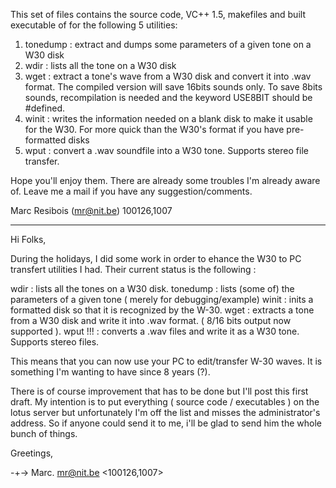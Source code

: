 This set of files contains the source code, VC++ 1.5, makefiles and built executable of for the following 5 utilities:

1. tonedump : extract and dumps some parameters of a given tone on a W30 disk
2. wdir : lists all the tone on a W30 disk
3. wget : extract a tone's wave from a W30 disk and convert it into .wav format. The compiled version will save 16bits sounds only. To save 8bits sounds, recompilation is needed and the keyword USE8BIT should be #defined.
4. winit : writes the information needed on a blank disk to make it usable for the W30. For more quick than the W30's format if you have pre-formatted disks
5. wput : convert a .wav soundfile into a W30 tone. Supports stereo file transfer.

Hope you'll enjoy them. There are already some troubles I'm already aware of. Leave me a mail if you have any suggestion/comments.

Marc Resibois (mr@nit.be) 100126,1007

---

Hi Folks,

During the holidays, I did some work in order to ehance the W30 to PC transfert utilities I had. Their current status is the following :

wdir : lists all the tones on a W30 disk.
tonedump : lists (some of) the parameters of a given tone ( merely for debugging/example)
winit : inits a formatted disk so that it is recognized by the W-30.
wget : extracts a tone from a W30 disk and write it into .wav format.
( 8/16 bits output now supported ).
wput !!! : converts a .wav files and write it as a W30 tone. Supports stereo files.

This means that you can now use your PC to edit/transfer W-30 waves. It is something I'm wanting to have since 8 years (?).

There is of course improvement that has to be done but I'll post this first draft. My intention is to put everything ( source code / executables ) on the lotus server but unfortunately I'm off the list and misses the administrator's address. So if anyone could send it to me, i'll be glad to send him the whole bunch of things.

Greetings,

-+-> Marc. <mr@nit.be> <100126,1007>
